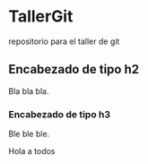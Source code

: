 # TallerGit
repositorio para el taller de git

## Encabezado de tipo h2

Bla bla bla.

### Encabezado de tipo h3

Ble ble ble.

Hola a todos
